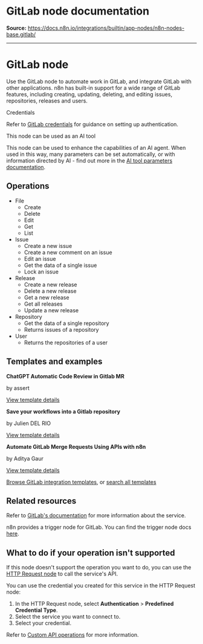 # GitLab node documentation

**Source:** https://docs.n8n.io/integrations/builtin/app-nodes/n8n-nodes-base.gitlab/

---

# GitLab node

Use the GitLab node to automate work in GitLab, and integrate GitLab with other applications. n8n has built-in support for a wide range of GitLab features, including creating, updating, deleting, and editing issues, repositories, releases and users.

Credentials

Refer to [GitLab credentials](../../credentials/gitlab/) for guidance on setting up authentication.

This node can be used as an AI tool

This node can be used to enhance the capabilities of an AI agent. When used in this way, many parameters can be set automatically, or with information directed by AI - find out more in the [AI tool parameters documentation](../../../../advanced-ai/examples/using-the-fromai-function/).

## Operations

- File
  - Create
  - Delete
  - Edit
  - Get
  - List
- Issue
  - Create a new issue
  - Create a new comment on an issue
  - Edit an issue
  - Get the data of a single issue
  - Lock an issue
- Release
  - Create a new release
  - Delete a new release
  - Get a new release
  - Get all releases
  - Update a new release
- Repository
  - Get the data of a single repository
  - Returns issues of a repository
- User
  - Returns the repositories of a user

## Templates and examples

**ChatGPT Automatic Code Review in Gitlab MR**

by assert

[View template details](https://n8n.io/workflows/2167-chatgpt-automatic-code-review-in-gitlab-mr/)

**Save your workflows into a Gitlab repository**

by Julien DEL RIO

[View template details](https://n8n.io/workflows/2385-save-your-workflows-into-a-gitlab-repository/)

**Automate GitLab Merge Requests Using APIs with n8n**

by Aditya Gaur

[View template details](https://n8n.io/workflows/2858-automate-gitlab-merge-requests-using-apis-with-n8n/)

[Browse GitLab integration templates](https://n8n.io/integrations/gitlab/), or [search all templates](https://n8n.io/workflows/)

## Related resources

Refer to [GitLab's documentation](https://docs.gitlab.com/ee/api/rest/) for more information about the service.

n8n provides a trigger node for GitLab. You can find the trigger node docs [here](../../trigger-nodes/n8n-nodes-base.gitlabtrigger/).

## What to do if your operation isn't supported

If this node doesn't support the operation you want to do, you can use the [HTTP Request node](../../core-nodes/n8n-nodes-base.httprequest/) to call the service's API.

You can use the credential you created for this service in the HTTP Request node:

1. In the HTTP Request node, select **Authentication** > **Predefined Credential Type**.
2. Select the service you want to connect to.
3. Select your credential.

Refer to [Custom API operations](../../../custom-operations/) for more information.
